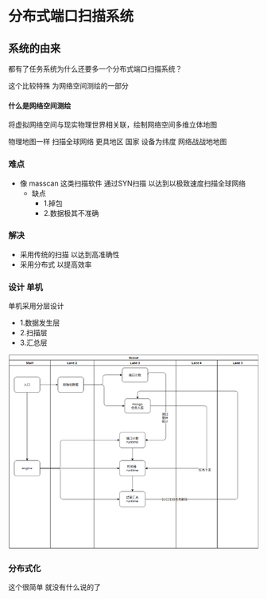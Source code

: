 # 分布式端口扫描系统

## 系统的由来 
都有了任务系统为什么还要多一个分布式端口扫描系统？

这个比较特殊  为网络空间测绘的一部分

#### 什么是网络空间测绘
将虚拟网络空间与现实物理世界相关联，绘制网络空间多维立体地图

物理地图一样 扫描全球网络  更具地区 国家 设备为纬度 网络战战地地图

### 难点
- 像 masscan 这类扫描软件 通过SYN扫描 以达到以极致速度扫描全球网络
    - 缺点 
        - 1.掉包
        - 2.数据极其不准确

### 解决 
- 采用传统的扫描 以达到高准确性
- 采用分布式 以提高效率

### 设计 单机
单机采用分层设计  
- 1.数据发生层
- 2.扫描层
- 3.汇总层

![](./s1.png)

### 分布式化
这个很简单  就没有什么说的了  